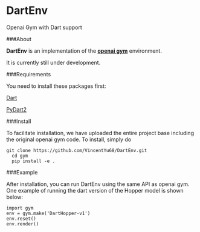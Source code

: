 # DartEnv
Openai Gym with Dart support

###About

**DartEnv** is an implementation of the <a href="https://github.com/openai/gym">**openai gym**</a> environment.

It is currently still under development.

###Requirements

You need to install these packages first:

<a href="http://dartsim.github.io/">Dart</a>

<a href="http://pydart2.readthedocs.io/en/latest/">PyDart2</a>

###Install

To facilitate installation, we have uploaded the entire project base including the original openai gym code. To install, simply do 


    git clone https://github.com/VincentYu68/DartEnv.git
	  cd gym
	  pip install -e .


###Example

After installation, you can run DartEnv using the same API as openai gym. One example of running the dart version of the Hopper model is shown below:

    import gym
    env = gym.make('DartHopper-v1')
    env.reset()
    env.render()

